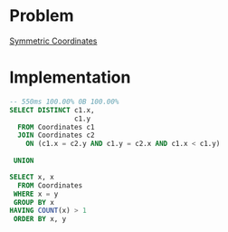 # Problem

[Symmetric Coordinates](https://leetcode.com/problems/symmetric-coordinates/)

# Implementation

```sql
-- 550ms 100.00% 0B 100.00%
SELECT DISTINCT c1.x, 
                c1.y
  FROM Coordinates c1 
  JOIN Coordinates c2
    ON (c1.x = c2.y AND c1.y = c2.x AND c1.x < c1.y)
 
 UNION

SELECT x, x
  FROM Coordinates
 WHERE x = y
 GROUP BY x
HAVING COUNT(x) > 1
 ORDER BY x, y 
```
